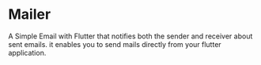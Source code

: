 # Mailer
A Simple Email with Flutter that notifies both the sender and receiver about sent emails. it enables you to send mails directly from your flutter application.
